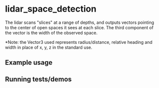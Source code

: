 # lidar_space_detection

The lidar scans "slices" at a range of depths, and outputs vectors pointing to
 the center of open spaces it sees at each slice. The third component of the 
 vector is the width of the observed space.
 
*Note: the Vector3 used represents radius/distance, relative heading and width 
  in place of x, y, z in the standard use.

## Example usage

## Running tests/demos
    
